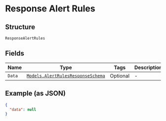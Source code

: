 
# Response Alert Rules

## Structure

`ResponseAlertRules`

## Fields

| Name | Type | Tags | Description |
|  --- | --- | --- | --- |
| `Data` | [`Models.AlertRulesResponseSchema`](../../doc/models/alert-rules-response-schema.md) | Optional | - |

## Example (as JSON)

```json
{
  "data": null
}
```

